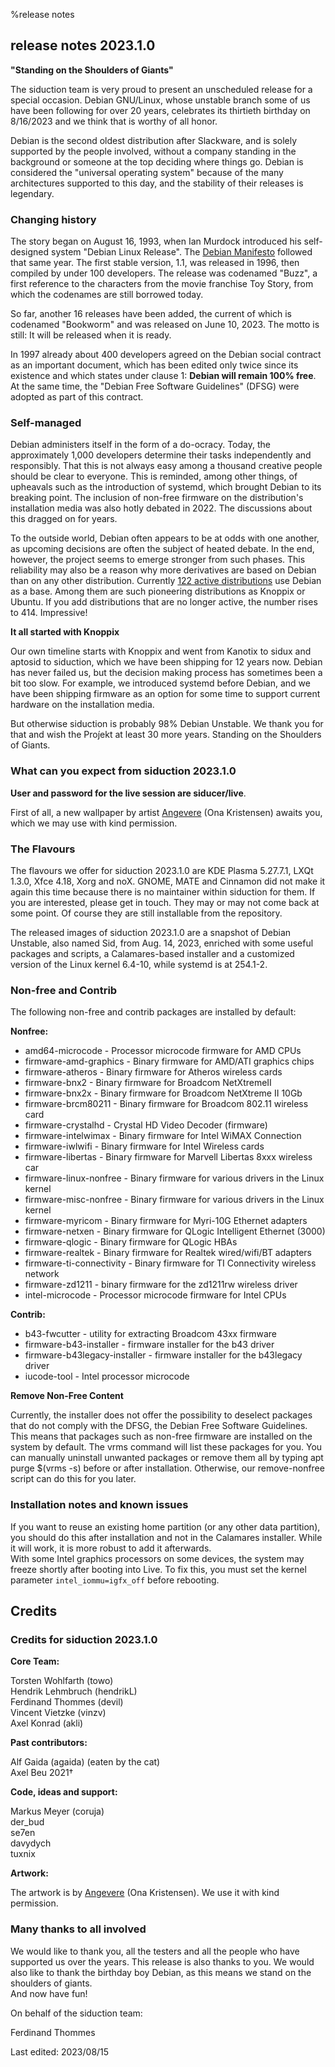 %release notes

## release notes 2023.1.0

**"Standing on the Shoulders of Giants"**

The siduction team is very proud to present an unscheduled release for a special occasion. Debian GNU/Linux, whose unstable branch some of us have been following for over 20 years, celebrates its thirtieth birthday on 8/16/2023 and we think that is worthy of all honor.

Debian is the second oldest distribution after Slackware, and is solely supported by the people involved, without a company standing in the background or someone at the top deciding where things go. Debian is considered the "universal operating system" because of the many architectures supported to this day, and the stability of their releases is legendary.

### Changing history

The story began on August 16, 1993, when Ian Murdock introduced his self-designed system "Debian Linux Release". The [Debian Manifesto](https://www.debian.org/doc/manuals/project-history/manifesto.de.html) followed that same year. The first stable version, 1.1, was released in 1996, then compiled by under 100 developers. The release was codenamed "Buzz", a first reference to the characters from the movie franchise Toy Story, from which the codenames are still borrowed today.


So far, another 16 releases have been added, the current of which is codenamed "Bookworm" and was released on June 10, 2023. The motto is still: It will be released when it is ready.


In 1997 already about 400 developers agreed on the Debian social contract as an important document, which has been edited only twice since its existence and which states under clause 1: **Debian will remain 100% free**. At the same time, the "Debian Free Software Guidelines" (DFSG) were adopted as part of this contract.

### Self-managed

Debian administers itself in the form of a do-ocracy. Today, the approximately 1,000 developers determine their tasks independently and responsibly. That this is not always easy among a thousand creative people should be clear to everyone. This is reminded, among other things, of upheavals such as the introduction of systemd, which brought Debian to its breaking point. The inclusion of non-free firmware on the distribution's installation media was also hotly debated in 2022. The discussions about this dragged on for years.

To the outside world, Debian often appears to be at odds with one another, as upcoming decisions are often the subject of heated debate. In the end, however, the project seems to emerge stronger from such phases. This reliability may also be a reason why more derivatives are based on Debian than on any other distribution. Currently [122 active distributions](https://distrowatch.com/search.php?ostype=All&category=All&origin=All&basedon=Debian&notbasedon=None&desktop=All&architecture=All&package=All&rolling=All&isosize=All&netinstall=All&language=All&defaultinit=All&status=Active#simple) use Debian as a base. Among them are such pioneering distributions as Knoppix or Ubuntu. If you add distributions that are no longer active, the number rises to 414. Impressive!

**It all started with Knoppix**

Our own timeline starts with Knoppix and went from Kanotix to sidux and aptosid to siduction, which we have been shipping for 12 years now. Debian has never failed us, but the decision making process has sometimes been a bit too slow. For example, we introduced systemd before Debian, and we have been shipping firmware as an option for some time to support current hardware on the installation media.

But otherwise siduction is probably 98% Debian Unstable. We thank you for that and wish the Proj́ekt at least 30 more years. Standing on the Shoulders of Giants.

### What can you expect from siduction 2023.1.0

**User and password for the live session are siducer/live**.

First of all, a new wallpaper by artist [Angevere](https://www.artstation.com/angevere) (Ona Kristensen) awaits you, which we may use with kind permission.

### The Flavours

The flavours we offer for siduction 2023.1.0 are KDE Plasma 5.27.7.1, LXQt 1.3.0, Xfce 4.18, Xorg and noX. GNOME, MATE and Cinnamon did not make it again this time because there is no maintainer within siduction for them. If you are interested, please get in touch. They may or may not come back at some point. Of course they are still installable from the repository.

The released images of siduction 2023.1.0 are a snapshot of Debian Unstable, also named Sid, from Aug. 14, 2023, enriched with some useful packages and scripts, a Calamares-based installer and a customized version of the Linux kernel 6.4-10, while systemd is at 254.1-2.

### Non-free and Contrib

The following non-free and contrib packages are installed by default:

**Nonfree:**

- amd64-microcode - Processor microcode firmware for AMD CPUs  
- firmware-amd-graphics - Binary firmware for AMD/ATI graphics chips  
- firmware-atheros - Binary firmware for Atheros wireless cards  
- firmware-bnx2 - Binary firmware for Broadcom NetXtremeII  
- firmware-bnx2x - Binary firmware for Broadcom NetXtreme II 10Gb  
- firmware-brcm80211 - Binary firmware for Broadcom 802.11 wireless card  
- firmware-crystalhd - Crystal HD Video Decoder (firmware)  
- firmware-intelwimax - Binary firmware for Intel WiMAX Connection  
- firmware-iwlwifi - Binary firmware for Intel Wireless cards  
- firmware-libertas - Binary firmware for Marvell Libertas 8xxx wireless car  
- firmware-linux-nonfree - Binary firmware for various drivers in the Linux kernel  
- firmware-misc-nonfree - Binary firmware for various drivers in the Linux kernel  
- firmware-myricom - Binary firmware for Myri-10G Ethernet adapters  
- firmware-netxen - Binary firmware for QLogic Intelligent Ethernet (3000)  
- firmware-qlogic - Binary firmware for QLogic HBAs  
- firmware-realtek - Binary firmware for Realtek wired/wifi/BT adapters  
- firmware-ti-connectivity - Binary firmware for TI Connectivity wireless network  
- firmware-zd1211 - binary firmware for the zd1211rw wireless driver  
- intel-microcode - Processor microcode firmware for Intel CPUs  

**Contrib:**

- b43-fwcutter - utility for extracting Broadcom 43xx firmware  
- firmware-b43-installer - firmware installer for the b43 driver  
- firmware-b43legacy-installer - firmware installer for the b43legacy driver  
- iucode-tool - Intel processor microcode  

**Remove Non-Free Content**

Currently, the installer does not offer the possibility to deselect packages that do not comply with the DFSG, the Debian Free Software Guidelines. This means that packages such as non-free firmware are installed on the system by default. The vrms command will list these packages for you. You can manually uninstall unwanted packages or remove them all by typing apt purge $(vrms -s) before or after installation. Otherwise, our remove-nonfree script can do this for you later.

### Installation notes and known issues

If you want to reuse an existing home partition (or any other data partition), you should do this after installation and not in the Calamares installer. While it will work, it is more robust to add it afterwards.  
With some Intel graphics processors on some devices, the system may freeze shortly after booting into Live. To fix this, you must set the kernel parameter `intel_iommu=igfx_off` before rebooting.

## Credits

### Credits for siduction 2023.1.0

**Core Team:**

Torsten Wohlfarth (towo)  
Hendrik Lehmbruch (hendrikL)  
Ferdinand Thommes (devil)  
Vincent Vietzke (vinzv)  
Axel Konrad (akli)

**Past contributors:**

Alf Gaida (agaida) (eaten by the cat)  
Axel Beu 2021†

**Code, ideas and support:**

Markus Meyer (coruja)  
der_bud  
se7en  
davydych  
tuxnix

**Artwork:**

The artwork is by [Angevere](https://www.artstation.com/angevere) (Ona Kristensen). We use it with kind permission.

### Many thanks to all involved

We would like to thank you, all the testers and all the people who have supported us over the years. This release is also thanks to you. We would also like to thank the birthday boy Debian, as this means we stand on the shoulders of giants.  
And now have fun!

On behalf of the siduction team:

Ferdinand Thommes

<div id="rev">Last edited: 2023/08/15</div>
